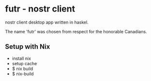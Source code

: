 # futr - nostr client

nostr client desktop app written in haskel.

The name 'futr' was chosen from respect for the honorable Canadians.


## Setup with Nix

- install nix
- setup cache
- $ nix build
- $ nix-build
